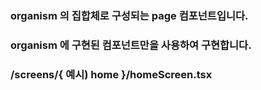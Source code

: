 ### organism 의 집합체로 구성되는 page 컴포넌트입니다.
### organism 에 구현된 컴포넌트만을 사용하여 구현합니다.
### /screens/{ 예시) home }/homeScreen.tsx